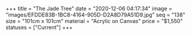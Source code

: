 +++
title = "The Jade Tree"
date = "2020-12-06 04:17:34"
image = "images/EFDDE83B-1BC8-4164-905D-D2A8D79A51D9.jpg"
seq = "138"
size = "101cm x 101cm"
material = "Acrylic on Canvas"
price = "$1,550"
statuses = ["Current"]
+++
